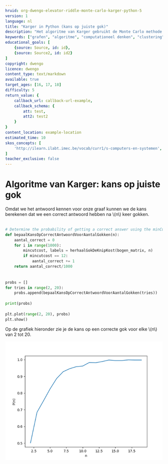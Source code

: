 ```yaml
---
hruid: org-dwengo-elevator-riddle-monte-carlo-karger-python-5
version: 1
language: nl
title: "Karger in Python (kans op juiste gok)"
description: "Het algoritme van Karger gebruikt de Monte Carlo methode om tot een oplosing te komen."
keywords: ["grafen", "algoritme", "computationeel denken", "clustering", "datastructuur", "monte carlo", "python", "karger"]
educational_goals: [
    {source: Source, id: id}, 
    {source: Source2, id: id2}
]
copyright: dwengo
licence: dwengo
content_type: text/markdown
available: true
target_ages: [16, 17, 18]
difficulty: 5
return_value: {
    callback_url: callback-url-example,
    callback_schema: {
        att: test,
        att2: test2
    }
}
content_location: example-location
estimated_time: 10
skos_concepts: [
    'http://ilearn.ilabt.imec.be/vocab/curr1/s-computers-en-systemen', 
]
teacher_exclusive: false
---
```


# Algoritme van Karger: kans op juiste gok

Omdat we het antwoord kennen voor onze graaf kunnen we de kans berekenen dat we een correct antwoord hebben na \\(n\\) keer gokken. 


```python

# Determine the probability of getting a correct answer using the minCutRepeat function for n = 8
def bepaalKansOpCorrectAntwoordVoorAantalGokken(n):
    aantal_correct = 0
    for i in range(1000):
        mincutcost, labels = herhaalGokDeKnipKost(bogen_matrix, n)
        if mincutcost == 12:
            aantal_correct += 1
    return aantal_correct/1000


probs = []
for tries in range(2, 20):
    probs.append(bepaalKansOpCorrectAntwoordVoorAantalGokken(tries))
 
print(probs)
 
plt.plot(range(2, 20), probs)
plt.show()

```

Op de grafiek hieronder zie je de kans op een correcte gok voor elke \\(n\\) van 2 tot 20.

![Kans op correcte gok voor onze graaf.](embed/prob_correct_for_n_tries.png "Kans op correcte gok voor onze graaf.")
